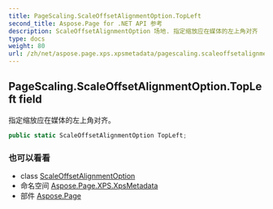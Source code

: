 ```yaml
---
title: PageScaling.ScaleOffsetAlignmentOption.TopLeft
second_title: Aspose.Page for .NET API 参考
description: ScaleOffsetAlignmentOption 场地. 指定缩放应在媒体的左上角对齐
type: docs
weight: 80
url: /zh/net/aspose.page.xps.xpsmetadata/pagescaling.scaleoffsetalignmentoption/topleft/
---
```

## PageScaling.ScaleOffsetAlignmentOption.TopLeft field

指定缩放应在媒体的左上角对齐。

```csharp
public static ScaleOffsetAlignmentOption TopLeft;
```

### 也可以看看

* class [ScaleOffsetAlignmentOption](../)
* 命名空间 [Aspose.Page.XPS.XpsMetadata](../../pagescaling.scaleoffsetalignmentoption/)
* 部件 [Aspose.Page](../../../)


